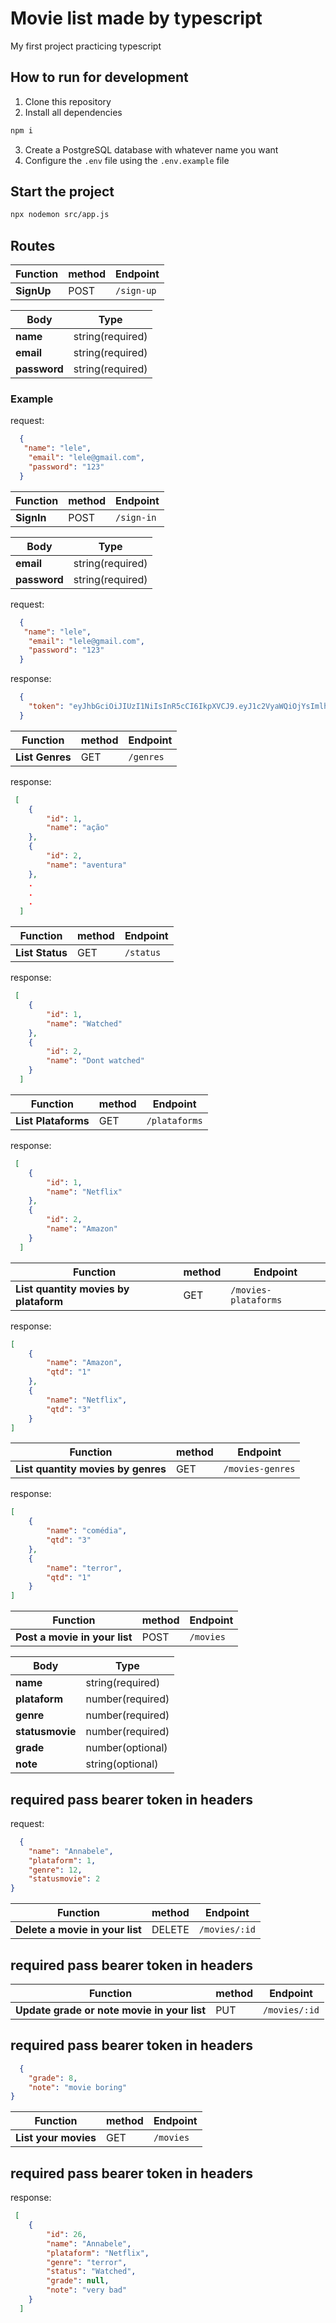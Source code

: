 # Movie list made by typescript

My first project practicing typescript


## How to run for development

1. Clone this repository
2. Install all dependencies

```bash
npm i
```

3. Create a PostgreSQL database with whatever name you want
4. Configure the `.env` file using the `.env.example` file 

## Start the project

```bash
npx nodemon src/app.js
```
## Routes

| Function        | method | Endpoint       |
| --------------| ------ | -------------- |
| **SignUp**     | POST   | `/sign-up`       |

| Body               | Type                                 |
| --------------------| ------------------------------------ |
| **name**           | string(required)                     |
| **email**           | string(required)                     |
| **password**        | string(required)                     |


### Example

request:

```json
  {
   "name": "lele",
	"email": "lele@gmail.com", 
	"password": "123"
  }
```

| Function        | method | Endpoint       |
| --------------| ------ | -------------- |
| **SignIn**     | POST   | `/sign-in`       |

| Body               | Type                                 |
| --------------------| ------------------------------------ |
| **email**           | string(required)                     |
| **password**        | string(required)                     |


request:

```json
  {
   "name": "lele",
	"email": "lele@gmail.com", 
	"password": "123"
  }
```

response:


```json
  {
   	"token": "eyJhbGciOiJIUzI1NiIsInR5cCI6IkpXVCJ9.eyJ1c2VyaWQiOjYsImlhdCI6MTY2ODEyNzYwOX0.WP4gIfMfsCNAOSvyAQFI2QPfIO52VBN5UNMOjECvx2p"
  }
```

| Function        | method | Endpoint       |
| --------------| ------ | -------------- |
| **List Genres**     | GET   | `/genres`       |

response:


```json
 [
	{
		"id": 1,
		"name": "ação"
	},
	{
		"id": 2,
		"name": "aventura"
	},
	.
	.
	.
  ]	
```

| Function        | method | Endpoint       |
| --------------| ------ | -------------- |
| **List Status**     | GET   | `/status`       |

response:


```json
 [
	{
		"id": 1,
		"name": "Watched"
	},
	{
		"id": 2,
		"name": "Dont watched"
	}
  ]	
```


| Function        | method | Endpoint       |
| --------------| ------ | -------------- |
| **List Plataforms**     | GET   | `/plataforms`       |

response:


```json
 [
	{
		"id": 1,
		"name": "Netflix"
	},
	{
		"id": 2,
		"name": "Amazon"
	}
  ]	
```

| Function        | method | Endpoint       |
| --------------| ------ | -------------- |
| **List quantity movies by plataform**     | GET   | `/movies-plataforms`       |

response:


```json
[
	{
		"name": "Amazon",
		"qtd": "1"
	},
	{
		"name": "Netflix",
		"qtd": "3"
	}
]	
```

| Function        | method | Endpoint       |
| --------------| ------ | -------------- |
| **List quantity movies by genres**     | GET   | `/movies-genres`       |

response:


```json
[
	{
		"name": "comédia",
		"qtd": "3"
	},
	{
		"name": "terror",
		"qtd": "1"
	}
]
```


| Function        | method | Endpoint       |
| --------------| ------ | -------------- |
| **Post a movie in your list**     | POST   | `/movies`       |

| Body               | Type                                 |
| --------------------| ------------------------------------ |
| **name**           | string(required)                     |
| **plataform**        | number(required)                     |
| **genre**        | number(required)                     |
| **statusmovie**        | number(required)                     |
| **grade**        | number(optional)                     |
| **note**        | string(optional)                     |

## required pass bearer token  in headers

request:

```json
  {
	"name": "Annabele",
	"plataform": 1,
	"genre": 12,
	"statusmovie": 2
}
```

| Function        | method | Endpoint       |
| --------------| ------ | -------------- |
| **Delete a movie in your list**     | DELETE   | `/movies/:id`       |

## required pass bearer token  in headers

| Function        | method | Endpoint       |
| --------------| ------ | -------------- |
| **Update grade or note movie in your list**     | PUT   | `/movies/:id`       |

## required pass bearer token  in headers

```json
  {
	"grade": 8,
	"note": "movie boring" 
}
```

| Function        | method | Endpoint       |
| --------------| ------ | -------------- |
| **List your movies**     | GET   | `/movies`       |

## required pass bearer token  in headers

response:


```json
 [
	{
		"id": 26,
		"name": "Annabele",
		"plataform": "Netflix",
		"genre": "terror",
		"status": "Watched",
		"grade": null,
		"note": "very bad"
	}
  ]	
```
